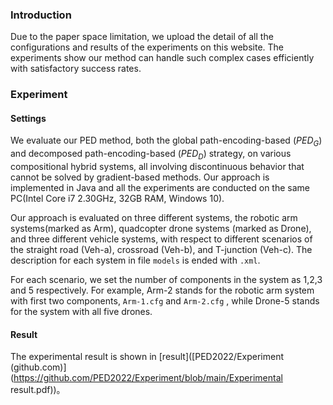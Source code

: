 ### Introduction

Due to the paper space limitation,  we upload the detail of all the configurations and results of the experiments on this website. The experiments show our method can handle such complex cases efficiently with satisfactory success rates.

### Experiment

#### Settings

We evaluate our PED method, both the global path-encoding-based ($PED_G$) and decomposed path-encoding-based ($PED_D$) strategy, on various compositional hybrid systems, all involving discontinuous behavior that cannot be solved by gradient-based methods. Our approach is implemented in Java and all the experiments are conducted on the same PC(Intel Core i7 2.30GHz, 32GB RAM, Windows 10).

Our approach is evaluated on three different systems, the robotic arm systems(marked as Arm), quadcopter drone systems (marked as Drone), and three different vehicle systems, with respect to different scenarios of the straight road (Veh-a), crossroad (Veh-b), and T-junction (Veh-c). The description for each system in file ```models``` is ended with ```.xml```.

For each scenario, we set the number of components in the system as $1$,$2$,$3$ and $5$ respectively. For example, Arm-2 stands for the robotic arm system with first two components, ```Arm-1.cfg``` and ```Arm-2.cfg``` , while Drone-5 stands for the system with all five drones.

#### Result

The experimental result is shown in [result]([PED2022/Experiment (github.com)](https://github.com/PED2022/Experiment/blob/main/Experimental result.pdf))。

